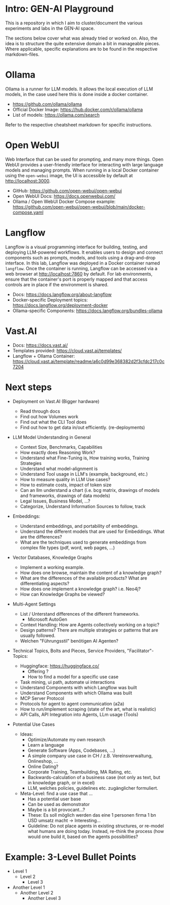 # Intro: GEN-AI Playground
This is a repository in which I aim to cluster/document the various experiments and labs in the GEN-AI space. 

The sections below cover what was already tried or worked on. Also, the idea is to structure the quite extensive domain a bit in manageable pieces. Where applicable, specific explanations are to be found in the respective markdown-files. 


# Ollama
Ollama is a runner for LLM models. It allows the local execution of LLM models, in the case used here this is done inside a docker container. 
* https://github.com/ollama/ollama
* Official Docker Image: https://hub.docker.com/r/ollama/ollama
* List of models: https://ollama.com/search

Refer to the respective cheatsheet markdown for specific instructions. 


# Open WebUI
Web Interface that can be used for prompting, and many more things. 
Open WebUI provides a user-friendly interface for interacting with large language models and managing prompts. When running in a local Docker container using the `open-webui` image, the UI is accessible by default at [http://localhost:3000](http://localhost:3000).
* GitHub: https://github.com/open-webui/open-webui
* Open WebUI Docs: https://docs.openwebui.com/
* Ollama / Open WebUI Docker Compose example: https://github.com/open-webui/open-webui/blob/main/docker-compose.yaml


# Langflow
Langflow is a visual programming interface for building, testing, and deploying LLM-powered workflows. It enables users to design and connect components such as prompts, models, and tools using a drag-and-drop interface. In this lab, Langflow was deployed in a Docker container named `langflow`. Once the container is running, Langflow can be accessed via a web browser at [http://localhost:7860](http://localhost:7860) by default. For lab environments, ensure that the container's port is properly mapped and that access controls are in place if the environment is shared.
* Docs: https://docs.langflow.org/about-langflow
* Docker-specific Deployment topics: https://docs.langflow.org/deployment-docker
* Ollama-specific Components: https://docs.langflow.org/bundles-ollama


# Vast.AI
* Docs: https://docs.vast.ai/
* Templates provided: https://cloud.vast.ai/templates/
* Langflow + Ollama Container: https://cloud.vast.ai/template/readme/a6c0d99e368382d2f3cfdc217c0c7204


# Next steps

* Deployment on Vast.AI (Bigger hardware)
    - Read through docs
    - Find out how Volumes work
    - Find out what the CLI Tool does
    - Find out how to get data in/out efficiently. (re-deployments)

* LLM Model Understanding in General 
    - Context Size, Benchmarks, Capabilities
    - How exactly does Reasoning Work? 
    - Understand what Fine-Tuning is, How training works, Training Strategies
    - Understand what model-alignment is
    - Understand Tool usage in LLM's (example, background, etc.)
    - How to measure quality in LLM Use cases? 
    - How to estimate costs, impact of token size
    - Can an llm understand a chart (i.e. bcg matrix, drawings of models and frameworks, drawings of data models)
    - Legal Issues, Business Model, …?
    - Categorize, Understand Information Sources to follow, track

* Embeddings: 
    - Understand embeddings, and portability of embeddings. 
    - Understand the different models that are used for Embeddings. What are the differences? 
    - What are the techniques used to generate embeddings from complex file types (pdf, word, web pages, ...)

* Vector Databases, Knowledge Graphs
    - Implement a working example. 
    - How does one browse, maintain the content of a knowledge graph? 
    - What are the differences of the available products? What are differentiating aspects? 
    - How does one implement a knowledge graph? i.e. Neo4j?
    - How can Knowledge Graphs be viewed? 

* Multi-Agent Settings
    - List / Unterstand differences of the different frameworks. 
        - Microsoft AutoGen
    - Context Handling: How are Agents collectively working on a topic? 
    - Design patterns? There are multiple strategies or patterns that are usually followed.
    - Welchen "Führungsstil" benötigen AI Agenten?

* Technical Topics, Bolts and Pieces, Service Providers, "Facilitator"-Topics: 
    - Huggingface: https://huggingface.co/
        - Offering ?
        - How to find a model for a specific use case
    - Task mining, ui path, automate ui interactions
    - Understand Components with which Langflow was built
    - Understand Components with which Ollama was built
    - MCP Server Protocol
    - Protocols for agent to agent communication (a2a)
    - How to run/implement scraping (state of the art, what is realistic)
    - API Calls, API Integration into Agents, LLm usage (Tools)

* Potential Use Cases
    - Ideas: 
        - Optimize/Automate my own research
        - Learn a language
        - Generate Software (Apps, Codebases, …)
        - A simple company use case in CH / z.B. Vereinsverwaltung, Onlineshop, …
        - Online Dating?
        - Corporate Training, Teambuilding, MA Rating, etc.
        - Backwards-calculation of a business case (not only as text, but in knowledge graph, or in excel)
        - LLM, welches policies, guidelines etc. zugänglicher formuliert.
    - Meta-Level: find a use case that ...
        - Has a potential user base
        - Can be used as demonstrator
        - Maybe is a bit provocant…?
        - These: Es soll möglich werden das eine 1 personen firma 1 bn USD umsatz macht -> Interesting…
        - Guideline: Do not place agents in existing structures, or re-model what humans are doing today. Instead, re-think the process (how would one build it, based on the agents possibilities? 








# Example: 3-Level Bullet Points

- Level 1
    - Level 2
        - Level 3
- Another Level 1
    - Another Level 2
        - Another Level 3